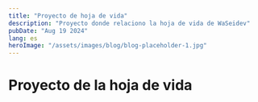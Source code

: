 ```yaml
---
title: "Proyecto de hoja de vida"
description: "Proyecto donde relaciono la hoja de vida de WaSeidev"
pubDate: "Aug 19 2024"
lang: es
heroImage: "/assets/images/blog/blog-placeholder-1.jpg"
---
```


# Proyecto de la hoja de vida
